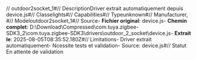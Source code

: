 // outdoor2socket_1#// DescriptionDriver extrait automatiquement depuis device.js#// Classelights#// Capabilities#// Typeunknown#// Manufacturer, #// Modeloutdoor2socket_1#// Source- **Fichier original**: device.js- **Chemin complet**: D:\Download\Compressed\com.tuya.zigbee-SDK3_2\com.tuya.zigbee-SDK3\drivers\outdoor_2_socket\device.js- **Extrait le**: 2025-08-05T08:35:52.180Z#// Limitations- Driver extrait automatiquement- Ncessite tests et validation- Source: device.js#// Statut En attente de validation